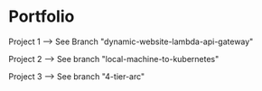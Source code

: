 # Portfolio

Project 1 --> See Branch "dynamic-website-lambda-api-gateway"

Project 2 --> See branch "local-machine-to-kubernetes"

Project 3 --> See branch "4-tier-arc"
